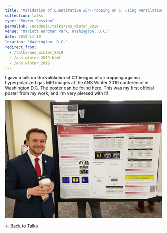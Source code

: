 ```yaml
---
title: "Validation of Quantitative Air-Trapping on CT using Ventilation Imaging on Hyperpolarized Gas MRI"
collection: talks
type: "Poster Session"
permalink: /academic/talks/ans_winter_2019
venue: "Mariott Wardman Park, Washington, D.C."
date: 2019-11-19
location: "Washington, D.C."
redirect_from: 
  - /talks/ans_winter_2019
  - /ans_winter_2019.html
  - /ans_winter_2019
---
```


I gave a talk on the validation of CT images of air trapping against hyperpolarized gas MRI images at the ANS Winter 2019 conference in Washington D.C. The poster can be found [here](/files/ANS_Winter_Poster_Final.pptx). This was my first official poster from my work, and I'm very pleased with it!

<p style="text-align:center">
<img src= "https://github.com/photvedt/photvedt.github.io/blob/master/images/DC_Poster.png"/>
</p>

[← Back to Talks](https://photvedt.github.io/academic/talks/)


